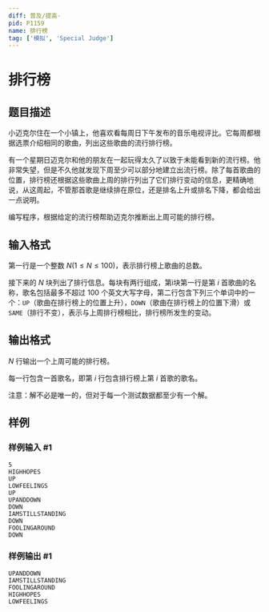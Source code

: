 ```yaml
---
diff: 普及/提高-
pid: P1159
name: 排行榜
tag: ['模拟', 'Special Judge']
---
```

# 排行榜
## 题目描述

小迈克尔住在一个小镇上，他喜欢看每周日下午发布的音乐电视评比。它每周都根据选票介绍相同的歌曲，列出这些歌曲的流行排行榜。

有一个星期日迈克尔和他的朋友在一起玩得太久了以致于未能看到新的流行榜。他非常失望，但是不久他就发现下周至少可以部分地建立出流行榜。除了每首歌曲的位置，排行榜还根据这些歌曲上周的排行列出了它们排行变动的信息，更精确地说，从这周起，不管那首歌是继续排在原位，还是排名上升或排名下降，都会给出一点说明。

编写程序，根据给定的流行榜帮助迈克尔推断出上周可能的排行榜。

## 输入格式

第一行是一个整数 $N(1≤N≤100)$，表示排行榜上歌曲的总数。

接下来的 $N$ 块列出了排行信息。每块有两行组成，第i块第一行是第 $i$ 首歌曲的名称，歌名包括最多不超过 $100$ 个英文大写字母，第二行包含下列三个单词中的一个：`UP`（歌曲在排行榜上的位置上升），`DOWN`（歌曲在排行榜上的位置下滑）或 `SAME`（排行不变），表示与上周排行榜相比，排行榜所发生的变动。

## 输出格式

$N$ 行输出一个上周可能的排行榜。

每一行包含一首歌名，即第 $i$ 行包含排行榜上第 $i$ 首歌的歌名。

注意：解不必是唯一的，但对于每一个测试数据都至少有一个解。

## 样例

### 样例输入 #1
```
5
HIGHHOPES
UP
LOWFEELINGS
UP
UPANDDOWN
DOWN
IAMSTILLSTANDING
DOWN
FOOLINGAROUND
DOWN

```
### 样例输出 #1
```
UPANDDOWN
IAMSTILLSTANDING
FOOLINGAROUND
HIGHHOPES
LOWFEELINGS

```
